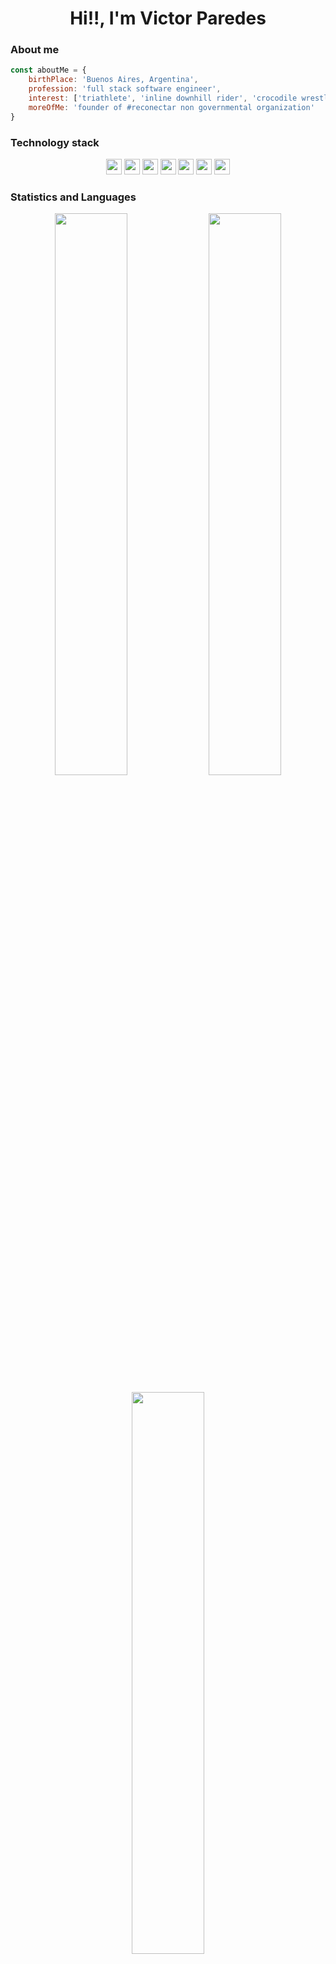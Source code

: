 
<h1 align="center">Hi!!, I'm Victor Paredes</h1>

### About me
```javascript
const aboutMe = {
    birthPlace: 'Buenos Aires, Argentina',
    profession: 'full stack software engineer',
    interest: ['triathlete', 'inline downhill rider', 'crocodile wrestling'],
    moreOfMe: 'founder of #reconectar non governmental organization'
}
```
### Technology stack
<p align="center">
<img src="https://img.shields.io/badge/typescript-%23007ACC.svg?style=for-the-badge&logo=typescript&logoColor=white" height="25"/>
<img src="https://img.shields.io/badge/node.js-%2343853D.svg?style=for-the-badge&logo=node.js&logoColor=white" height="25"/>
<img src="https://img.shields.io/badge/react-%2320232a.svg?style=for-the-badge&logo=react&logoColor=%2361DAFB" height="25"/>
<img src="https://img.shields.io/badge/c%23-%23239120.svg?style=for-the-badge&logo=c-sharp&logoColor=white" height="25"/>
<img src="https://img.shields.io/badge/go-%2300ADD8.svg?style=for-the-badge&logo=go&logoColor=white" height="25"/>
<img src="https://img.shields.io/badge/.NET-5C2D91?style=for-the-badge&logo=.net&logoColor=white" height="25"/>
<img src="https://img.shields.io/badge/VisualStudioCode-0078d7.svg?style=for-the-badge&logo=visual-studio-code&logoColor=white" height="25"/>
</p>

###  Statistics and Languages


<p align="center">
    <img width="48%" src="https://github-readme-stats.vercel.app/api?username=victorparedes&show_icons=true&theme=tokyonight" />
    <img width="48%" src="https://github-readme-streak-stats.herokuapp.com/?user=victorparedes&theme=tokyonight" />
</p>
<p align="center">
  <img width="48%" src="https://github-readme-stats-eight-theta.vercel.app/api/top-langs/?username=victorparedes&theme=tokyonight" />
</p>